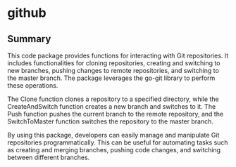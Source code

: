 # github

## Summary

This code package provides functions for interacting with Git repositories. It includes functionalities for cloning repositories, creating and switching to new branches, pushing changes to remote repositories, and switching to the master branch. The package leverages the go-git library to perform these operations.

The Clone function clones a repository to a specified directory, while the CreateAndSwitch function creates a new branch and switches to it. The Push function pushes the current branch to the remote repository, and the SwitchToMaster function switches the repository to the master branch.

By using this package, developers can easily manage and manipulate Git repositories programmatically. This can be useful for automating tasks such as creating and merging branches, pushing code changes, and switching between different branches.



